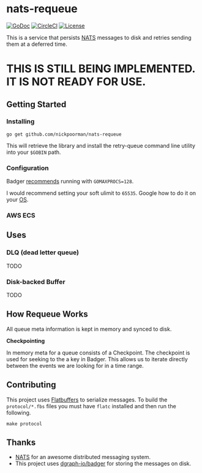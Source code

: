 # nats-requeue

[![GoDoc](https://godoc.org/github.com/nickpoorman/nats-requeue?status.svg)](https://godoc.org/github.com/nickpoorman/nats-requeue)
[![CircleCI](https://circleci.com/gh/nickpoorman/nats-requeue.svg?style=svg)](https://circleci.com/gh/nickpoorman/nats-requeue)
[![License](https://img.shields.io/badge/license-Apache%202-blue)](LICENSE.txt)

This is a service that persists [NATS](https://github.com/nats-io) messages to
disk and retries sending them at a deferred time.

# THIS IS STILL BEING IMPLEMENTED. IT IS NOT READY FOR USE.

## Getting Started

### Installing

```
go get github.com/nickpoorman/nats-requeue
```

This will retrieve the library and install the retry-queue command line utility
into your `$GOBIN` path.

### Configuration

Badger
[recommends](https://github.com/dgraph-io/badger#are-there-any-go-specific-settings-that-i-should-use)
running with `GOMAXPROCS=128`.

I would recommend setting your soft ulimit to `65535`. Google how to do it on your
[OS](https://gist.github.com/luckydev/b2a6ebe793aeacf50ff15331fb3b519d).

### AWS ECS

## Uses

### DLQ (dead letter queue)

TODO

### Disk-backed Buffer

TODO

## How Requeue Works

All queue meta information is kept in memory and synced to disk.

**Checkpointing**

In memory meta for a queue consists of a Checkpoint. The checkpoint is used for
seeking to the a key in Badger. This allows us to iterate directly between the
events we are looking for in a time range.

## Contributing

This project uses [Flatbuffers](https://github.com/google/flatbuffers) to
serialize messages. To build the `protocol/*.fbs` files you must have `flatc`
installed and then run the following.

```
make protocol
```

## Thanks

- [NATS](https://docs.nats.io/) for an awesome distributed messaging system.
- This project uses [dgraph-io/badger](https://github.com/dgraph-io/badger) for
  storing the messages on disk.

